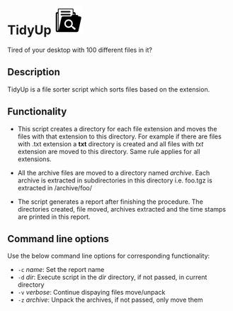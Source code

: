 # TidyUp ![](img/tidy.png?raw=true)
Tired of your desktop with 100 different files in it?

## Description
TidyUp is a file sorter script which sorts files based on the extension.

## Functionality
* This script creates a directory for each file extension and moves the files with that extension to this directory.
For example if there are files with .txt extension a **txt** directory is created and all files with *txt* extension are moved to this directory. Same rule applies for all extensions.

* All the archive files are moved to a directory named *archive*. Each archive is extracted in subdirectories in this directory i.e. foo.tgz is extracted in /archive/foo/

* The script generates a report after finishing the procedure. The directories created, file moved, archives extracted and the time stamps are printed in this report.

## Command line options
Use the below command line options for corresponding functionality:
* `-c` *name*:		Set the report name
* `-d` *dir*:		Execute script in the *dir* directory, if not passed, in current directory
* `-v` *verbose*:	Continue dispaying files move/unpack
* `-z` *archive*:	Unpack the archives, if not passed, only move them


